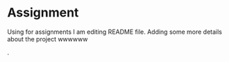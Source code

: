 # Assignment
Using for assignments
I am editing README file. Adding some more details about the project
wwwwww

.
